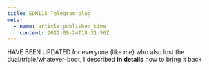 ```yaml
---
title: EDM115 Telegram blog
meta:
  - name: article:published_time
    content: 2022-09-24T18:31:56Z
---
```


HAVE BEEN UPDATED
for everyone (like me) who also lost the dual/triple/whatever-boot, I described **in details** how to bring it back
